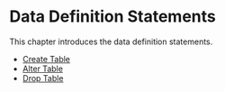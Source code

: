 # Data Definition Statements

This chapter introduces the data definition statements.

- [Create Table](./create_table.md)
- [Alter Table](./alter_table.md)
- [Drop Table](./drop_table.md)

